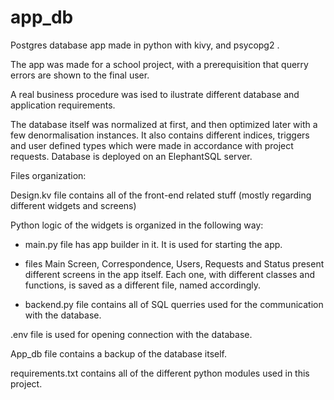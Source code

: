 # app_db
Postgres database app made in python with kivy, and psycopg2 . 

The app was made for a school project, with a prerequisition that querry errors are shown to the final user.

A real business procedure was ised to ilustrate different database and application requirements.

The database itself was normalized at first, and then optimized later with a few denormalisation instances.
It also contains different indices, triggers and user defined types which were made in accordance with project requests.
Database is deployed on an ElephantSQL server.


Files organization:

Design.kv file contains all of the front-end related stuff (mostly regarding different widgets and screens) 

Python logic of the widgets is organized in the following way:

  - main.py file has app builder in it. It is used for starting the app.

  - files Main Screen, Correspondence, Users, Requests and Status present different screens in the app itself.
 Each one, with different classes and functions, is saved as a different file, named accordingly.
  
  - backend.py file contains all of SQL querries used for the communication with the database.


.env file is used for opening connection with the database.

App_db file contains a backup of the database itself.

requirements.txt contains all of the different python modules used in this project.
